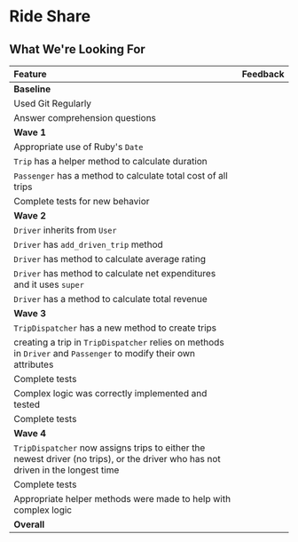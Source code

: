 # Ride Share
## What We're Looking For

Feature|Feedback
:------------- | :-------------
**Baseline** |
Used Git Regularly | 
Answer comprehension questions | 
**Wave 1** |
Appropriate use of Ruby's `Date`| 
`Trip` has a helper method to calculate duration| 
`Passenger` has a method to calculate total cost of all trips| 
Complete tests for new behavior| 
**Wave 2** |
`Driver` inherits from `User` | 
`Driver` has `add_driven_trip` method | 
`Driver` has method to calculate average rating | 
`Driver` has method to calculate net expenditures and it uses `super` | 
`Driver` has a method to calculate total revenue | 
**Wave 3** |
`TripDispatcher` has a new method to create trips | 
creating a trip in `TripDispatcher` relies on methods in `Driver` and `Passenger` to modify their own attributes | 
Complete tests | 
Complex logic was correctly implemented and tested | 
Complete tests | 
**Wave 4** |
`TripDispatcher` now assigns trips to either the newest driver (no trips), or the driver who has not driven in the longest time | 
Complete tests | 
Appropriate helper methods were made to help with complex logic | 
**Overall** | 

